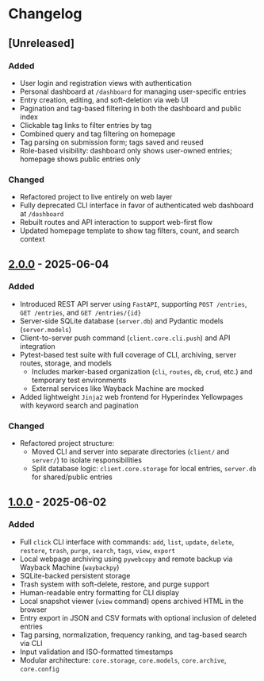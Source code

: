 # Changelog
## [Unreleased]
### Added
- User login and registration views with authentication
- Personal dashboard at `/dashboard` for managing user-specific entries
- Entry creation, editing, and soft-deletion via web UI
- Pagination and tag-based filtering in both the dashboard and public index
- Clickable tag links to filter entries by tag
- Combined query and tag filtering on homepage
- Tag parsing on submission form; tags saved and reused
- Role-based visibility: dashboard only shows user-owned entries; homepage shows public entries only

### Changed
- Refactored project to live entirely on web layer
- Fully deprecated CLI interface in favor of authenticated web dashboard at `/dashboard`
- Rebuilt routes and API interaction to support web-first flow
- Updated homepage template to show tag filters, count, and search context

## [2.0.0] - 2025-06-04
### Added
- Introduced REST API server using `FastAPI`, supporting `POST /entries`, `GET /entries`, and `GET /entries/{id}`
- Server-side SQLite database (`server.db`) and Pydantic models (`server.models`)
- Client-to-server push command (`client.core.cli.push`) and API integration
- Pytest-based test suite with full coverage of CLI, archiving, server routes, storage, and models
  - Includes marker-based organization (`cli`, `routes`, `db`, `crud`, etc.) and temporary test environments
  - External services like Wayback Machine are mocked
- Added lightweight `Jinja2` web frontend for Hyperindex Yellowpages with keyword search and pagination

### Changed
- Refactored project structure:
  - Moved CLI and server into separate directories (`client/` and `server/`) to isolate responsibilities
  - Split database logic: `client.core.storage` for local entries, `server.db` for shared/public entries

## [1.0.0] - 2025-06-02
### Added
- Full `click` CLI interface with commands: `add`, `list`, `update`, `delete`, `restore`, `trash`, `purge`, `search`, `tags`, `view`, `export`
- Local webpage archiving using `pywebcopy` and remote backup via Wayback Machine (`waybackpy`)
- SQLite-backed persistent storage
- Trash system with soft-delete, restore, and purge support
- Human-readable entry formatting for CLI display
- Local snapshot viewer (`view` command) opens archived HTML in the browser
- Entry export in JSON and CSV formats with optional inclusion of deleted entries
- Tag parsing, normalization, frequency ranking, and tag-based search via CLI
- Input validation and ISO-formatted timestamps
- Modular architecture: `core.storage`, `core.models`, `core.archive`, `core.config`

[2.0.0]: https://github.com/finn-mo/hyperindex/compare/v1.0.0...v2.0.0
[1.0.0]: https://github.com/finn-mo/hyperindex/releases/tag/v1.0.0